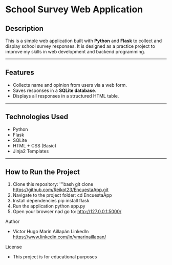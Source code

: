 # School Survey Web Application

## Description

This is a simple web application built with **Python** and **Flask** to collect and display school survey responses. It is designed as a practice project to improve my skills in web development and backend programming.

---

## Features

- Collects name and opinion from users via a web form.
- Saves responses in a **SQLite database**.
- Displays all responses in a structured HTML table.

---

## Technologies Used

- Python
- Flask
- SQLite
- HTML + CSS (Basic)
- Jinja2 Templates

---

## How to Run the Project

1. Clone this repository:
    '''bash
    git clone https://github.com/Reikot23/EncuestaApp.git
2. Navigate to the project folder:
    cd EncuestaApp
3. Install dependencies
    pip install flask
4. Run the application
    python app.py
5. Open your browser nad go to:
    http://127.0.0.1:5000/

Author
- Víctor Hugo Marín Aillapán
  LinkedIn https://www.linkedin.com/in/vmarinaillapan/

License
- This project is for educational purposes